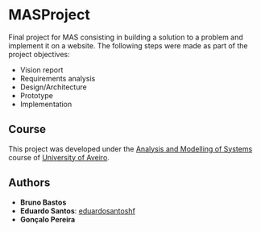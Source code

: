 # MASProject

Final project for MAS consisting in building a solution to a problem and implement it on a website.
The following steps were made as part of the project objectives:
* Vision report
* Requirements analysis
* Design/Architecture
* Prototype
* Implementation

## Course
This project was developed under the [Analysis and Modelling of Systems](https://www.ua.pt/en/uc/12315) course of [University of Aveiro](https://www.ua.pt/).

## Authors
* **Bruno Bastos**
* **Eduardo Santos**: [eduardosantoshf](https://github.com/eduardosantoshf)
* **Gonçalo Pereira**
